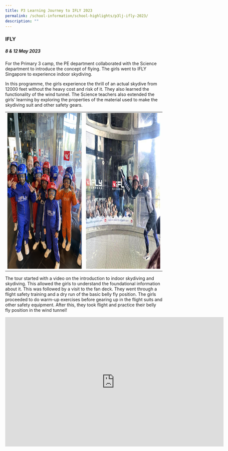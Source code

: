 ```yaml
---
title: P3 Learning Journey to IFLY 2023
permalink: /school-information/school-highlights/p3lj-ifly-2023/
description: ""
---
```

### IFLY 

##### 8 &amp; 12 May 2023

For the Primary 3 camp, the PE department collaborated with the Science department to introduce the concept of flying. The girls went to IFLY Singapore to experience indoor skydiving.

In this programme, the girls experience the thrill of an actual skydive from 12000 feet without the heavy cost and risk of it. They also learned the functionality of the wind tunnel. 
The Science teachers also extended the girls’ learning by exploring the properties of the material used to make the skydiving suit and other safety gears. 

<table>
<tbody><tr>
		<td><img alt="p3ljifly01" src="/images/P3%20LJ%20IFLY%202023/img_0455.JPG" style="width:450px;height:500px;"> </td>
		<td><img alt="p3ljifly02" src="/images/P3%20LJ%20IFLY%202023/watch%20me%20fly%2002.jpeg" style="width:450px;height:500px;"> </td>
</tr></tbody></table>

The tour started with a video on the introduction to indoor skydiving and skydiving. This allowed the girls to understand the foundational information about it. This was followed by a visit to the fan deck. They went through a flight safety training and a dry run of the basic belly fly position. The girls proceeded to do warm-up exercises before gearing up in the flight suits and other safety equipment. After this, they took flight and practice their belly fly position in the wind tunnel!

<center><iframe allowfullscreen="" allow="accelerometer; autoplay; clipboard-write; encrypted-media; gyroscope; picture-in-picture; web-share" frameborder="0" title="YouTube video player" src="https://www.youtube.com/embed/yAjgOMJRqB4" height="415" width="700"></iframe></center>